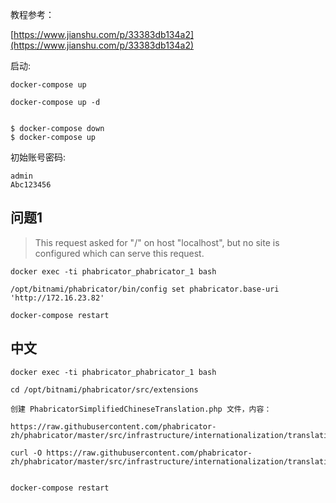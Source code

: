 

教程参考：

[https://www.jianshu.com/p/33383db134a2](https://www.jianshu.com/p/33383db134a2)


启动:

```
docker-compose up

docker-compose up -d


$ docker-compose down
$ docker-compose up
```

初始账号密码:

```
admin
Abc123456
```


## 问题1

>This request asked for "/" on host "localhost", but no site is configured which can serve this request.

```
docker exec -ti phabricator_phabricator_1 bash

/opt/bitnami/phabricator/bin/config set phabricator.base-uri 'http://172.16.23.82'

docker-compose restart
```

## 中文

```
docker exec -ti phabricator_phabricator_1 bash

cd /opt/bitnami/phabricator/src/extensions

创建 PhabricatorSimplifiedChineseTranslation.php 文件，内容：

https://raw.githubusercontent.com/phabricator-zh/phabricator/master/src/infrastructure/internationalization/translation/PhabricatorSimplifiedChineseTranslation.php

curl -O https://raw.githubusercontent.com/phabricator-zh/phabricator/master/src/infrastructure/internationalization/translation/PhabricatorSimplifiedChineseTranslation.php


docker-compose restart
```